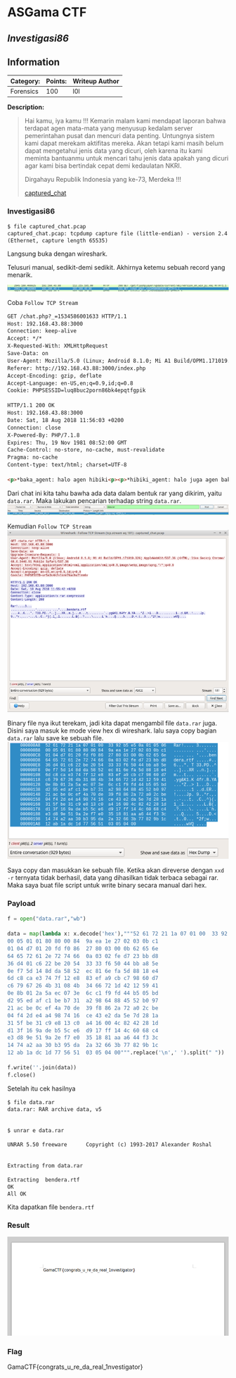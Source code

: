 # __ASGama CTF__ 
## _Investigasi86_

## Information
**Category:** | **Points:** | **Writeup Author**
--- | --- | ---
Forensics | 100 | l0l

**Description:** 

> Hai kamu, iya kamu !!! Kemarin malam kami mendapat laporan bahwa terdapat agen mata-mata yang menyusup kedalam server pemerintahan pusat dan mencuri data penting. Untungnya sistem kami dapat merekam aktifitas mereka. Akan tetapi kami masih belum dapat mengetahui jenis data yang dicuri, oleh karena itu kami meminta bantuanmu untuk mencari tahu jenis data apakah yang dicuri agar kami bisa bertindak cepat demi kedaulatan NKRI.
>
> Dirgahayu Republik Indonesia yang ke-73, Merdeka !!!
>
> [captured_chat](./captured_chat.pcap)

### Investigasi86  
```
$ file captured_chat.pcap 
captured_chat.pcap: tcpdump capture file (little-endian) - version 2.4 (Ethernet, capture length 65535)
```

Langsung buka dengan wireshark.

Telusuri manual, sedikit-demi sedikit. Akhirnya ketemu sebuah record yang menarik.

![chat](./chat.png)

Coba `Follow TCP Stream`

```html
GET /chat.php?_=1534586001633 HTTP/1.1
Host: 192.168.43.88:3000
Connection: keep-alive
Accept: */*
X-Requested-With: XMLHttpRequest
Save-Data: on
User-Agent: Mozilla/5.0 (Linux; Android 8.1.0; Mi A1 Build/OPM1.171019.026) AppleWebKit/537.36 (KHTML, like Gecko) Chrome/68.0.3440.91 Mobile Safari/537.36
Referer: http://192.168.43.88:3000/index.php
Accept-Encoding: gzip, deflate
Accept-Language: en-US,en;q=0.9,id;q=0.8
Cookie: PHPSESSID=luq8buc2porn86bk4epqtfgpik

HTTP/1.1 200 OK
Host: 192.168.43.88:3000
Date: Sat, 18 Aug 2018 11:56:03 +0200
Connection: close
X-Powered-By: PHP/7.1.8
Expires: Thu, 19 Nov 1981 08:52:00 GMT
Cache-Control: no-store, no-cache, must-revalidate
Pragma: no-cache
Content-type: text/html; charset=UTF-8

<p>*baka_agent: halo agen hibiki<p><p>*hibiki_agent: halo juga agen baka<p><p>*baka_agent: jadi, bagaimana hasilnya? berikan saya data<p><p>*hibiki_agent: oke siap agen baka<p><p>*hibiki_agent: uploading data<p><p>*hibiki_agent: ini dia datanya http://192.168.43.88:3000/data.rar<p><p>*baka_agent: oke terima kasib agen hibiki, akan saya download<p><p>*baka_agent: oke sudah saya download, kerja bagus agen hibiki<p>
```

Dari chat ini kita tahu bawha ada data dalam bentuk rar yang dikirim, yaitu `data.rar`. Maka lakukan pencarian terhadap string `data.rar`.  
![search](./search.png)

Kemudian `Follow TCP Stream`  
![followData](./data.png)

Binary file nya ikut terekam, jadi kita dapat mengambil file `data.rar` juga. Disini saya masuk ke mode view hex di wireshark. lalu saya copy bagian `data.rar` lalu save ke sebuah file.  
![hex](./hex.png)

Saya copy dan masukkan ke sebuah file. Ketika akan direverse dengan `xxd -r` ternyata tidak berhasil, data yang dihasilkan tidak terbaca sebagai rar. Maka saya buat file script untuk write binary secara manual dari hex.

### Payload
```py
f = open("data.rar","wb")

data = map(lambda x: x.decode('hex'),"""52 61 72 21 1a 07 01 00  33 92 b5 e5 0a 01 05 06
00 05 01 01 80 80 00 84  9a ea 1e 27 02 03 0b c1
01 04 d7 01 20 fd f0 86  27 80 03 00 0b 62 65 6e
64 65 72 61 2e 72 74 66  0a 03 02 fe d7 23 bb d8
36 d4 01 c6 22 be 20 54  33 33 f6 50 44 bb a8 5e
0e f7 5d 14 8d da 58 52  ec 81 6e fa 5d 88 18 e4
6d c8 ca e3 74 7f 12 e8  83 ef a9 cb c7 98 60 d7
c6 79 67 26 4b 31 08 4b  34 66 72 1d 42 12 59 41
0e 8b 01 2a 5a ec 07 3e  6c c1 f9 fd 44 b5 05 bd
d2 95 ed af c1 be b7 31  a2 98 64 88 45 52 b0 97
21 ac be 0c ef 4a 70 de  39 f8 86 2a 72 a0 2c be
04 f4 2d e4 a4 98 74 16  ce 43 e2 da 5e 7d 28 1a
31 5f be 31 c9 e8 13 c0  a4 16 00 4c 82 42 28 1d
d1 3f 16 9a de b5 5c e6  d9 17 ff 14 4c 60 68 c4
e3 d8 9e 51 9a 2e f7 e0  35 18 81 aa a6 44 f3 3c
14 74 a2 aa 30 b3 95 da  2a 32 66 3b 77 82 9b 1c
12 ab 1a dc 1d 77 56 51  03 05 04 00""".replace('\n',' ').split(" "))

f.write(''.join(data))
f.close()
```

Setelah itu cek hasilnya  
```
$ file data.rar 
data.rar: RAR archive data, v5


$ unrar e data.rar 

UNRAR 5.50 freeware      Copyright (c) 1993-2017 Alexander Roshal


Extracting from data.rar

Extracting  bendera.rtf                                               OK 
All OK

```

Kita dapatkan file `bendera.rtf`

### Result
![bendera](./bendera.png)

### Flag
GamaCTF{congrats_u_re_da_real_1nvestigator}